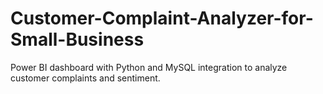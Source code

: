 # Customer-Complaint-Analyzer-for-Small-Business
Power BI dashboard with Python and MySQL integration to analyze customer complaints and sentiment.
